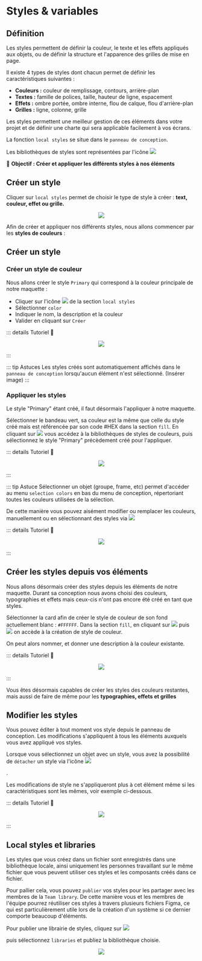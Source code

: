 # Styles & variables

## Définition

Les styles permettent de définir la couleur, le texte et les effets appliqués aux objets, ou de définir la structure et l'apparence des grilles de mise en page.

Il existe 4 types de styles dont chacun permet de définir les caractéristiques suivantes :
- **Couleurs :** couleur de remplissage, contours, arrière-plan
- **Textes :** famille de polices, taille, hauteur de ligne, espacement
- **Effets :** ombre portée, ombre interne, flou de calque, flou d'arrière-plan
- **Grilles :** ligne, colonne, grille

Les styles permettent une meilleur gestion de ces éléments dans votre projet et de définir une charte qui sera applicable facilement à vos écrans.

La fonction `local styles` se situe dans le `panneau de conception`.

Les bibliothèques de styles sont représentées par l'icône <img src="../../assets/img/figma/advanced-features/styles-variables/bibliotheque-style.png">

🎯 **Objectif : Créer et appliquer les différents styles à nos éléments**

## Créer un style 

Cliquer sur `local styles` permet de choisir le type de style à créer : **text, couleur, effet ou grille.**

<p align="center"><img src="../../assets/img/figma/advanced-features/styles-variables/action-creation-local-styles.png"></p>


Afin de créer et appliquer nos différents styles, nous allons commencer par les **styles de couleurs** :

## Créer un style

### Créer un style de couleur

Nous allons créer le style `Primary` qui correspond à la couleur principale de notre maquette :
- Cliquer sur l'icône <img src="../../assets/img/figma/advanced-features/styles-variables/plus-icon.png"> de la section `local styles`
- Sélectionner `color`
- Indiquer le nom, la description et la couleur
- Valider en cliquant sur `Créer`

::: details Tutoriel 🎥
<p align="center"><img src="../../assets/img/figma/advanced-features/styles-variables/create-new-style.gif"></p>
:::

::: tip Astuces
Les styles créés sont automatiquement affichés dans le `panneau de conception` lorsqu'aucun élément n'est sélectionné.
(Insérer image)
:::

### Appliquer les styles

Le style "Primary" étant créé, il faut désormais l'appliquer à notre maquette.

Sélectionner le bandeau vert, sa couleur est la même que celle du style créé mais est référencée par son code #HEX dans la section `fill`.
En cliquant sur <img src="../../assets/img/figma/advanced-features/styles-variables/bibliotheque-style.png"> vous accédez à la bibliothèques de styles de couleurs, puis sélectionnez le style "Primary" précèdement créé pour l'appliquer.

::: details Tutoriel 🎥
<p align="center"><img src="../../assets/img/figma/advanced-features/styles-variables/apply-color-style-fill.gif"></p>
:::

::: tip Astuce
Sélectionner un objet (groupe, frame, etc) permet d'accéder au menu `selection colors` en bas du menu de conception, répertoriant toutes les couleurs utilisées de la sélection.

De cette manière vous pouvez aisément modifier ou remplacer les couleurs, manuellement ou en sélectionnant des styles via <img src="../../assets/img/figma/advanced-features/styles-variables/bibliotheque-style.png">

::: details Tutoriel 🎥
<p align="center"><img src="../../assets/img/figma/advanced-features/styles-variables/apply-color-style-from-frame-selection.gif"></p>
:::

## Créer les styles depuis vos éléments

Nous allons désormais créer des styles depuis les éléments de notre maquette. Durant sa conception nous avons choisi des couleurs, typographies et effets mais ceux-cis n'ont pas encore été créé en tant que styles.

Sélectionner la card afin de créer le style de couleur de son fond actuellement blanc : `#FFFFFF`.
Dans la section `fill`, en cliquant sur <img src="../../assets/img/figma/advanced-features/styles-variables/bibliotheque-style.png"> puis <img src="../../assets/img/figma/advanced-features/styles-variables/plus-icon.png"> on accède à la création de style de couleur.

On peut alors nommer, et donner une description à la couleur existante.

::: details Tutoriel 🎥
<p align="center"><img src="../../assets/img/figma/advanced-features/styles-variables/create-color-style-from-selection.gif"></p>
:::

Vous êtes désormais capables de créer les styles des couleurs restantes, mais aussi de faire de même pour les **typographies, effets et grilles**


## Modifier les styles

Vous pouvez éditer à tout moment vos style depuis le panneau de conception. Les modifications s'appliquent à tous les éléments auxquels vous avez appliqué vos styles.

Lorsque vous sélectionnez un objet avec un style, vous avez la possibilité de `détacher` un style via l'icône <img src="../../assets/img/figma/advanced-features/styles-variables/detach-icon.png"></p>.

Les modifications de style ne s'appliqueront plus à cet élément même si les caractéristiques sont les mêmes, voir exemple ci-dessous.

::: details Tutoriel 🎥
<p align="center"><img src="../../assets/img/figma/advanced-features/styles-variables/edit-style.gif"></p>
:::


## Local styles et libraries

Les styles que vous créez dans un fichier sont enregistrés dans une bibliothèque locale, ainsi uniquement les personnes travaillant sur le même fichier que vous peuvent utiliser ces styles et les composants créés dans ce fichier.

Pour pallier cela, vous pouvez `publier` vos styles pour les partager avec les membres de la `Team library`.
De cette manière vous et les membres de l'équipe pourrez réutiliser ces styles à travers plusieurs fichiers Figma, ce qui est particulièrement utile lors de la création d'un système si ce dernier comporte beaucoup d'éléments.

Pour publier une librairie de styles, cliquez sur <img src="../../assets/img/figma/advanced-features/styles-variables/figma-icon.png"></p> puis sélectionnez `libraries` et publiez la bibliothèque choisie.

<p align="center"><img src="../../assets/img/figma/advanced-features/styles-variables/publish-libraries.png"></p>